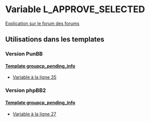 # Variable L_APPROVE_SELECTED
[Explication sur le forum des forums](http://forum.forumactif.com/t294113-listing-des-variables#L_APPROVE_SELECTED)
## Utilisations dans les templates
### Version PunBB
#### [Template groupcp_pending_info](punbb/groupcp_pending_info.md)
* [Variable à la ligne 35](../punbb/groupcp_pending_info.tpl#L35)
### Version phpBB2
#### [Template groupcp_pending_info](subsilver/groupcp_pending_info.md)
* [Variable à la ligne 27](../subsilver/groupcp_pending_info.tpl#L27)